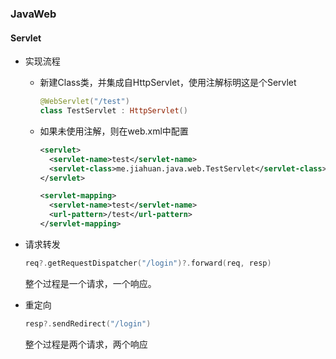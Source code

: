 ### JavaWeb

#### Servlet

- 实现流程

  - 新建Class类，并集成自HttpServlet，使用注解标明这是个Servlet

    ```kotlin
    @WebServlet("/test")
    class TestServlet : HttpServlet()
    ```

  - 如果未使用注解，则在web.xml中配置

    ```xml
    <servlet>
      <servlet-name>test</servlet-name>
      <servlet-class>me.jiahuan.java.web.TestServlet</servlet-class>
    </servlet>
    
    <servlet-mapping>
      <servlet-name>test</servlet-name>
      <url-pattern>/test</url-pattern>
    </servlet-mapping>
    ```

- 请求转发

  ```kotlin
  req?.getRequestDispatcher("/login")?.forward(req, resp)
  ```

  整个过程是一个请求，一个响应。

- 重定向

  ```kotlin
  resp?.sendRedirect("/login")
  ```

  整个过程是两个请求，两个响应